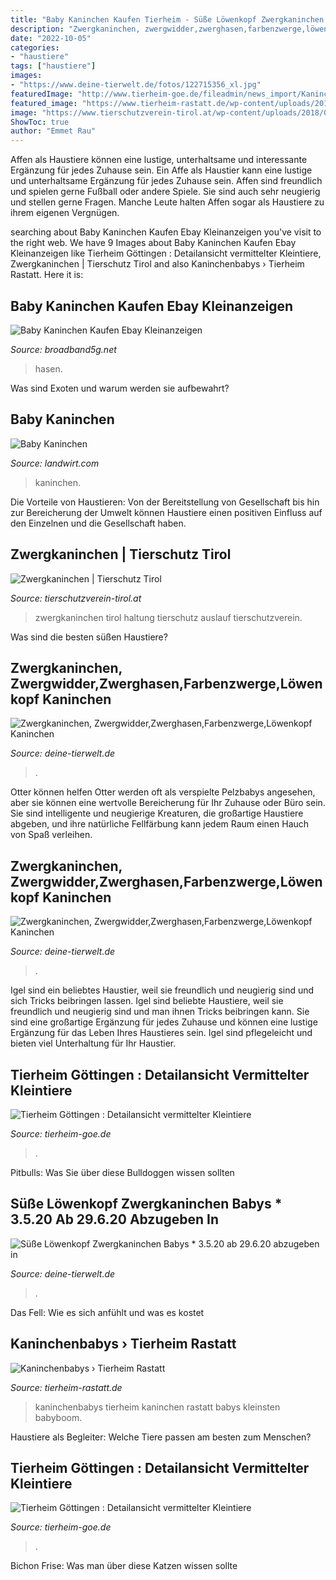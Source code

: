 ```yaml
---
title: "Baby Kaninchen Kaufen Tierheim - Süße Löwenkopf Zwergkaninchen Babys * 3.5.20 Ab 29.6.20 Abzugeben In"
description: "Zwergkaninchen, zwergwidder,zwerghasen,farbenzwerge,löwenkopf kaninchen"
date: "2022-10-05"
categories:
- "haustiere"
tags: ["haustiere"]
images:
- "https://www.deine-tierwelt.de/fotos/122715356_xl.jpg"
featuredImage: "http://www.tierheim-goe.de/fileadmin/news_import/Kaninchen326__Baby_1.jpg"
featured_image: "https://www.tierheim-rastatt.de/wp-content/uploads/2018/01/Kaninchen-Babys-Foto.jpg"
image: "https://www.tierschutzverein-tirol.at/wp-content/uploads/2018/01/Zwergkaninchen-610x407.jpg"
ShowToc: true
author: "Emmet Rau"
---
```



Affen als Haustiere können eine lustige, unterhaltsame und interessante Ergänzung für jedes Zuhause sein.
Ein Affe als Haustier kann eine lustige und unterhaltsame Ergänzung für jedes Zuhause sein. Affen sind freundlich und spielen gerne Fußball oder andere Spiele. Sie sind auch sehr neugierig und stellen gerne Fragen. Manche Leute halten Affen sogar als Haustiere zu ihrem eigenen Vergnügen.

	

		
searching about Baby Kaninchen Kaufen Ebay Kleinanzeigen you've visit to the right web. We have 9 Images about Baby Kaninchen Kaufen Ebay Kleinanzeigen like Tierheim Göttingen : Detailansicht vermittelter Kleintiere, Zwergkaninchen | Tierschutz Tirol and also Kaninchenbabys › Tierheim Rastatt. Here it is:
		
    
## Baby Kaninchen Kaufen Ebay Kleinanzeigen

<img loading=lazy src="https://i.pinimg.com/originals/ff/e9/2e/ffe92edbbc971e0714b4bf3b645db1a6.jpg" onerror="this.onerror=null;this.src='https://tse4.mm.bing.net/th?id=OIP.BZwp4JPgLYmhnli9EgS6vQHaE7&amp;pid=15.1';" alt="Baby Kaninchen Kaufen Ebay Kleinanzeigen">

_Source: broadband5g.net_

>hasen. 

	

Was sind Exoten und warum werden sie aufbewahrt?

    
## Baby Kaninchen

<img loading=lazy src="https://bilder.landwirt.com/thumbsfixed/0719/92a97cc3c02322c4034c06c454419511.jpg" onerror="this.onerror=null;this.src='https://tse3.mm.bing.net/th?id=OIP.l9l1IFMQT3KCqg22mdG-xwAAAA&amp;pid=15.1';" alt="Baby Kaninchen">

_Source: landwirt.com_

>kaninchen. 

	

Die Vorteile von Haustieren: Von der Bereitstellung von Gesellschaft bis hin zur Bereicherung der Umwelt können Haustiere einen positiven Einfluss auf den Einzelnen und die Gesellschaft haben.

    
## Zwergkaninchen | Tierschutz Tirol

<img loading=lazy src="https://www.tierschutzverein-tirol.at/wp-content/uploads/2018/01/Zwergkaninchen-610x407.jpg" onerror="this.onerror=null;this.src='https://tse4.mm.bing.net/th?id=OIP.9gpUBnps8irvM5RSyhDDIgHaE8&amp;pid=15.1';" alt="Zwergkaninchen | Tierschutz Tirol">

_Source: tierschutzverein-tirol.at_

>zwergkaninchen tirol haltung tierschutz auslauf tierschutzverein. 

	

Was sind die besten süßen Haustiere?

    
## Zwergkaninchen, Zwergwidder,Zwerghasen,Farbenzwerge,Löwenkopf Kaninchen

<img loading=lazy src="https://www.deine-tierwelt.de/fotos/122715356_760x570.jpg" onerror="this.onerror=null;this.src='https://tse2.mm.bing.net/th?id=OIP.ea1trGlaFhHybaF3Fjp5bwHaFj&amp;pid=15.1';" alt="Zwergkaninchen, Zwergwidder,Zwerghasen,Farbenzwerge,Löwenkopf Kaninchen">

_Source: deine-tierwelt.de_

>. 

	

Otter können helfen
Otter werden oft als verspielte Pelzbabys angesehen, aber sie können eine wertvolle Bereicherung für Ihr Zuhause oder Büro sein. Sie sind intelligente und neugierige Kreaturen, die großartige Haustiere abgeben, und ihre natürliche Fellfärbung kann jedem Raum einen Hauch von Spaß verleihen.

    
## Zwergkaninchen, Zwergwidder,Zwerghasen,Farbenzwerge,Löwenkopf Kaninchen

<img loading=lazy src="https://www.deine-tierwelt.de/fotos/122715356_xl.jpg" onerror="this.onerror=null;this.src='https://tse4.mm.bing.net/th?id=OIP.MMOwUAp1R6-zDvvYbQYNfAHaFj&amp;pid=15.1';" alt="Zwergkaninchen, Zwergwidder,Zwerghasen,Farbenzwerge,Löwenkopf Kaninchen">

_Source: deine-tierwelt.de_

>. 

	

Igel sind ein beliebtes Haustier, weil sie freundlich und neugierig sind und sich Tricks beibringen lassen.
Igel sind beliebte Haustiere, weil sie freundlich und neugierig sind und man ihnen Tricks beibringen kann. Sie sind eine großartige Ergänzung für jedes Zuhause und können eine lustige Ergänzung für das Leben Ihres Haustieres sein. Igel sind pflegeleicht und bieten viel Unterhaltung für Ihr Haustier.

    
## Tierheim Göttingen : Detailansicht Vermittelter Kleintiere

<img loading=lazy src="http://www.tierheim-goe.de/fileadmin/news_import/Kaninchen131__Baby_5.jpg" onerror="this.onerror=null;this.src='https://tse3.mm.bing.net/th?id=OIP.ZEOOYvI7L9t7r7WHpUpsgwHaFF&amp;pid=15.1';" alt="Tierheim Göttingen : Detailansicht vermittelter Kleintiere">

_Source: tierheim-goe.de_

>. 

	

Pitbulls: Was Sie über diese Bulldoggen wissen sollten

    
## Süße Löwenkopf Zwergkaninchen Babys * 3.5.20 Ab 29.6.20 Abzugeben In

<img loading=lazy src="https://www.deine-tierwelt.de/fotos/123557436_760x570.jpg" onerror="this.onerror=null;this.src='https://tse2.mm.bing.net/th?id=OIP.KmjxTP8K1Egxmk8lOoPlngHaFj&amp;pid=15.1';" alt="Süße Löwenkopf Zwergkaninchen Babys * 3.5.20 ab 29.6.20 abzugeben in">

_Source: deine-tierwelt.de_

>. 

	

Das Fell: Wie es sich anfühlt und was es kostet

    
## Kaninchenbabys › Tierheim Rastatt

<img loading=lazy src="https://www.tierheim-rastatt.de/wp-content/uploads/2018/01/Kaninchen-Babys-Foto.jpg" onerror="this.onerror=null;this.src='https://tse3.mm.bing.net/th?id=OIP.dLoNcvSW5sOt9NiDSRjaIAHaHa&amp;pid=15.1';" alt="Kaninchenbabys › Tierheim Rastatt">

_Source: tierheim-rastatt.de_

>kaninchenbabys tierheim kaninchen rastatt babys kleinsten babyboom. 

	

Haustiere als Begleiter: Welche Tiere passen am besten zum Menschen?

    
## Tierheim Göttingen : Detailansicht Vermittelter Kleintiere

<img loading=lazy src="http://www.tierheim-goe.de/fileadmin/news_import/Kaninchen326__Baby_1.jpg" onerror="this.onerror=null;this.src='https://tse3.mm.bing.net/th?id=OIP.jLQMjqJb-brpQEeCrL5xBAHaGB&amp;pid=15.1';" alt="Tierheim Göttingen : Detailansicht vermittelter Kleintiere">

_Source: tierheim-goe.de_

>. 

	

Bichon Frise: Was man über diese Katzen wissen sollte

